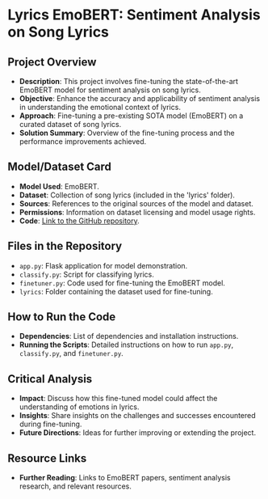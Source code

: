 # Lyrics EmoBERT: Sentiment Analysis on Song Lyrics

## Project Overview
- **Description**: This project involves fine-tuning the state-of-the-art EmoBERT model for sentiment analysis on song lyrics.
- **Objective**: Enhance the accuracy and applicability of sentiment analysis in understanding the emotional context of lyrics.
- **Approach**: Fine-tuning a pre-existing SOTA model (EmoBERT) on a curated dataset of song lyrics.
- **Solution Summary**: Overview of the fine-tuning process and the performance improvements achieved.

## Model/Dataset Card
- **Model Used**: EmoBERT.
- **Dataset**: Collection of song lyrics (included in the 'lyrics' folder).
- **Sources**: References to the original sources of the model and dataset.
- **Permissions**: Information on dataset licensing and model usage rights.
- **Code**: [Link to the GitHub repository](https://github.com/your-repo-link).

## Files in the Repository
- `app.py`: Flask application for model demonstration.
- `classify.py`: Script for classifying lyrics.
- `finetuner.py`: Code used for fine-tuning the EmoBERT model.
- `lyrics`: Folder containing the dataset used for fine-tuning.

## How to Run the Code
- **Dependencies**: List of dependencies and installation instructions.
- **Running the Scripts**: Detailed instructions on how to run `app.py`, `classify.py`, and `finetuner.py`.

## Critical Analysis
- **Impact**: Discuss how this fine-tuned model could affect the understanding of emotions in lyrics.
- **Insights**: Share insights on the challenges and successes encountered during fine-tuning.
- **Future Directions**: Ideas for further improving or extending the project.

## Resource Links
- **Further Reading**: Links to EmoBERT papers, sentiment analysis research, and relevant resources.
